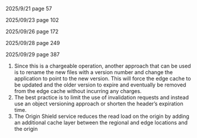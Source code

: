 2025/9/21 page 57

2025/09/23 page 102

2025/09/26 page 172

2025/09/28 page 249

2025/09/29 page 387


1. Since this is a chargeable operation, another approach that can be used is to rename the new files with a version number and change the application to point to the new version. This will force the edge cache to be updated and the older version to expire and eventually be removed from the edge cache without incurring any charges. 
2. The best practice is to limit the use of invalidation requests and instead use an object versioning approach or shorten the header’s expiration time.
3. The Origin Shield service reduces the read load on the origin by adding an additional cache layer between the regional and edge locations and the origin
